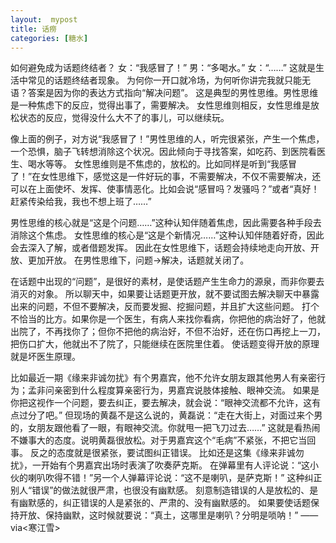 ```yaml
---
layout:  mypost
title: 话痨
categories: [糖水]
---
```


如何避免成为话题终结者？
女：“我感冒了！”  男：“多喝水。”
女：“……”
这就是生活中常见的话题终结者现象。
为何你一开口就冷场，为何听你讲完我就只能无语？答案是因为你的表达方式指向“解决问题”。
这是典型的男性思维。男性思维是一种焦虑下的反应，觉得出事了，需要解决。
女性思维则相反，女性思维是放松状态的反应，觉得没什么大不了的事儿，可以继续玩。

像上面的例子，对方说“我感冒了！”男性思维的人，听完很紧张，产生一个焦虑，一个恐惧，脑子飞转想消除这个状况。因此倾向于寻找答案，如吃药、到医院看医生、喝水等等。
女性思维则是不焦虑的，放松的。比如同样是听到“我感冒了！”在女性思维下，感觉这是一件好玩的事，不需要解决，不仅不需要解决，还可以在上面使坏、发挥、使事情恶化。比如会说“感冒吗？发骚吗？”或者“真好！赶紧传染给我，我也不想上班了……”

男性思维的核心就是“这是个问题……”这种认知伴随着焦虑，因此需要各种手段去消除这个焦虑。
女性思维的核心是“这是个新情况……”这种认知伴随着好奇，因此会去深入了解，或者借题发挥。
因此在女性思维下，话题会持续地走向开放、开放、更加开放。
在男性思维下，问题→解决，话题就关闭了。

在话题中出现的“问题”，是很好的素材，是使话题产生生命力的源泉，而非你要去消灭的对象。
所以聊天中，如果要让话题更开放，就不要试图去解决聊天中暴露出来的问题，不但不要解决，反而要发掘、挖掘问题，并且扩大这些问题。
打个不恰当的比方。如果你是一个医生，有病人来找你看病，你把他的病治好了，他就出院了，不再找你了；但你不把他的病治好，不但不治好，还在伤口再挖上一刀，把伤口扩大，他就出不了院了，只能继续在医院里住着。
使话题变得开放的原理就是坏医生原理。

比如最近一期《缘来非诚勿扰》有个男嘉宾，他不允许女朋友跟其他男人有亲密行为；孟非问亲密到什么程度算亲密行为，男嘉宾说肢体接触、眼神交流。
如果是你把这视作一个问题，要去纠正，要去解决，就会说：“眼神交流都不允许，这有点过分了吧。”
但现场的黄磊不是这么说的，黄磊说：“走在大街上，对面过来个男的，女朋友跟他看了一眼，有眼神交流。你就甩一把飞刀过去……”
这就是看热闹不嫌事大的态度。说明黄磊很放松。对于男嘉宾这个“毛病”不紧张，不把它当回事。
反之的态度就是很紧张，要试图纠正错误。
比如还是这集《缘来非诚勿扰》，一开始有个男嘉宾出场时表演了吹奏萨克斯。
在弹幕里有人评论说：“这小伙的喇叭吹得不错！”另一个人弹幕评论说：“这不是喇叭，是萨克斯！”
这种纠正别人“错误”的做法就很严肃，也很没有幽默感。
刻意制造错误的人是放松的、是有幽默感的，纠正错误的人是紧张的、严肃的、没有幽默感的。
如果要使话题保持开放、保持幽默，这时候就要说：“真土，这哪里是喇叭？分明是唢呐！”
——via<寒江雪>